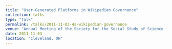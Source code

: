 ```yaml
---
title: "User-Generated Platforms in Wikipedian Governance"
collection: talks
type: "Talk"
permalink: /talks/2011-11-03-4s-wikipedian-governance
venue: "Annual Meeting of the Society for the Social Study of Science (4S)"
date: 2011-11-03
location: "Cleveland, OH"
---
```

